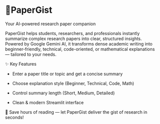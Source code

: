# 📘PaperGist

Your AI-powered research paper companion

PaperGist helps students, researchers, and professionals instantly summarize complex research papers into clear, structured insights.
Powered by Google Gemini AI, it transforms dense academic writing into beginner-friendly, technical, code-oriented, or mathematical explanations — tailored to your needs.

✨ Key Features

- Enter a paper title or topic and get a concise summary

- Choose explanation style (Beginner, Technical, Code, Math)

- Control summary length (Short, Medium, Detailed)

- Clean & modern Streamlit interface

🚀 Save hours of reading — let PaperGist deliver the gist of research in seconds!